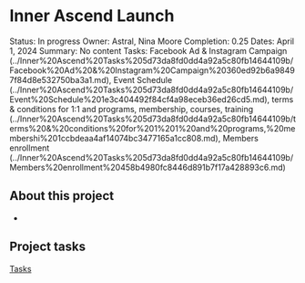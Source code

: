 # Inner Ascend Launch

Status: In progress
Owner: Astral, Nina Moore
Completion: 0.25
Dates: April 1, 2024
Summary: No content
Tasks: Facebook Ad & Instagram Campaign (../Inner%20Ascend%20Tasks%205d73da8fd0dd4a92a5c80fb14644109b/Facebook%20Ad%20&%20Instagram%20Campaign%20360ed92b6a98497f84d8e532750ba3a1.md), Event Schedule (../Inner%20Ascend%20Tasks%205d73da8fd0dd4a92a5c80fb14644109b/Event%20Schedule%201e3c404492f84cf4a98eceb36ed26cd5.md), terms & conditions for 1:1 and programs, membership, courses, training (../Inner%20Ascend%20Tasks%205d73da8fd0dd4a92a5c80fb14644109b/terms%20&%20conditions%20for%201%201%20and%20programs,%20membershi%201ccbdeaa4af14074bc3477165a1cc808.md), Members enrollment  (../Inner%20Ascend%20Tasks%205d73da8fd0dd4a92a5c80fb14644109b/Members%20enrollment%20458b4980fc8446d891b7f17a428893c6.md)

## About this project

- 

## Project tasks

[Tasks](Inner%20Ascend%20Launch%2032bc694fcad04bd9b56386c33bf234b1/Tasks%20408a8df92de54487b0d7a22a1e0cae2d.csv)
